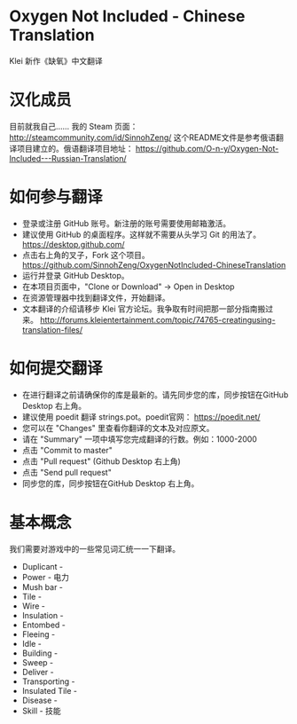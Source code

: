 # Oxygen Not Included - Chinese Translation
Klei 新作《缺氧》中文翻译

# 汉化成员
目前就我自己……
我的 Steam 页面： http://steamcommunity.com/id/SinnohZeng/
这个README文件是参考俄语翻译项目建立的。俄语翻译项目地址： https://github.com/O-n-y/Oxygen-Not-Included---Russian-Translation/

# 如何参与翻译
* 登录或注册 GitHub 账号。新注册的账号需要使用邮箱激活。
* 建议使用 GitHub 的桌面程序。这样就不需要从头学习 Git 的用法了。 https://desktop.github.com/
* 点击右上角的叉子，Fork 这个项目。 https://github.com/SinnohZeng/OxygenNotIncluded-ChineseTranslation
* 运行并登录 GitHub Desktop。
* 在本项目页面中，"Clone or Download" -> Open in Desktop
* 在资源管理器中找到翻译文件，开始翻译。
* 文本翻译的介绍请移步 Klei 官方论坛。我争取有时间把那一部分指南搬过来。 http://forums.kleientertainment.com/topic/74765-creatingusing-translation-files/

# 如何提交翻译
* 在进行翻译之前请确保你的库是最新的。请先同步您的库，同步按钮在GitHub Desktop 右上角。
* 建议使用 poedit 翻译 strings.pot。poedit官网： https://poedit.net/
* 您可以在 "Changes" 里查看你翻译的文本及对应原文。
* 请在 "Summary" 一项中填写您完成翻译的行数。例如：1000-2000
* 点击 "Commit to master"
* 点击 "Pull request" (Github Desktop 右上角)
* 点击 "Send pull request"
* 同步您的库，同步按钮在GitHub Desktop 右上角。

# 基本概念
我们需要对游戏中的一些常见词汇统一一下翻译。

* Duplicant - 
* Power - 电力
* Mush bar - 
* Tile - 
* Wire - 
* Insulation - 
* Entombed - 
* Fleeing - 
* Idle - 
* Building - 
* Sweep - 
* Deliver - 
* Transporting - 
* Insulated Tile - 
* Disease - 
* Skill - 技能
